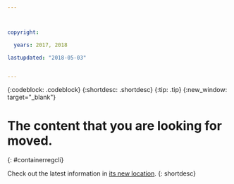 ```yaml
---



copyright:

  years: 2017, 2018

lastupdated: "2018-05-03"


---
```


{:codeblock: .codeblock}
{:shortdesc: .shortdesc}
{:tip: .tip}
{:new_window: target="_blank"}

# The content that you are looking for moved.
{: #containerregcli}

Check out the latest information in [its new location](../../../services/Registry/registry_cli.html).
{: shortdesc}
